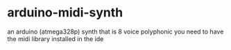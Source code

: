 # arduino-midi-synth
an arduino (atmega328p) synth that is 8 voice polyphonic
you need to have the midi library installed in the ide
